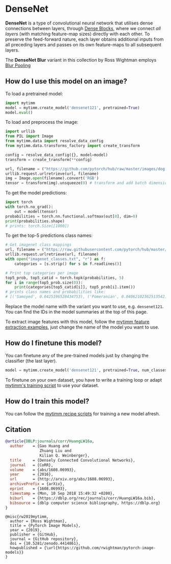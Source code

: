 # DenseNet

**DenseNet** is a type of convolutional neural network that utilises dense connections between layers, through [Dense Blocks](http://www.paperswithcode.com/method/dense-block), where we connect *all layers* (with matching feature-map sizes) directly with each other. To preserve the feed-forward nature, each layer obtains additional inputs from all preceding layers and passes on its own feature-maps to all subsequent layers.

The **DenseNet Blur** variant in this collection by Ross Wightman employs [Blur Pooling](http://www.paperswithcode.com/method/blur-pooling)

## How do I use this model on an image?
To load a pretrained model:

```python
import mytimm
model = mytimm.create_model('densenet121', pretrained=True)
model.eval()
```

To load and preprocess the image:
```python 
import urllib
from PIL import Image
from mytimm.data import resolve_data_config
from mytimm.data.transforms_factory import create_transform

config = resolve_data_config({}, model=model)
transform = create_transform(**config)

url, filename = ("https://github.com/pytorch/hub/raw/master/images/dog.jpg", "dog.jpg")
urllib.request.urlretrieve(url, filename)
img = Image.open(filename).convert('RGB')
tensor = transform(img).unsqueeze(0) # transform and add batch dimension
```

To get the model predictions:
```python
import torch
with torch.no_grad():
    out = model(tensor)
probabilities = torch.nn.functional.softmax(out[0], dim=0)
print(probabilities.shape)
# prints: torch.Size([1000])
```

To get the top-5 predictions class names:
```python
# Get imagenet class mappings
url, filename = ("https://raw.githubusercontent.com/pytorch/hub/master/imagenet_classes.txt", "imagenet_classes.txt")
urllib.request.urlretrieve(url, filename) 
with open("imagenet_classes.txt", "r") as f:
    categories = [s.strip() for s in f.readlines()]

# Print top categories per image
top5_prob, top5_catid = torch.topk(probabilities, 5)
for i in range(top5_prob.size(0)):
    print(categories[top5_catid[i]], top5_prob[i].item())
# prints class names and probabilities like:
# [('Samoyed', 0.6425196528434753), ('Pomeranian', 0.04062102362513542), ('keeshond', 0.03186424449086189), ('white wolf', 0.01739676296710968), ('Eskimo dog', 0.011717947199940681)]
```

Replace the model name with the variant you want to use, e.g. `densenet121`. You can find the IDs in the model summaries at the top of this page.

To extract image features with this model, follow the [mytimm feature extraction examples](https://rwightman.github.io/pytorch-image-models/feature_extraction/), just change the name of the model you want to use.

## How do I finetune this model?
You can finetune any of the pre-trained models just by changing the classifier (the last layer).
```python
model = mytimm.create_model('densenet121', pretrained=True, num_classes=NUM_FINETUNE_CLASSES)
```
To finetune on your own dataset, you have to write a training loop or adapt [mytimm's training
script](https://github.com/rwightman/pytorch-image-models/blob/master/train.py) to use your dataset.

## How do I train this model?

You can follow the [mytimm recipe scripts](https://rwightman.github.io/pytorch-image-models/scripts/) for training a new model afresh.

## Citation

```BibTeX
@article{DBLP:journals/corr/HuangLW16a,
  author    = {Gao Huang and
               Zhuang Liu and
               Kilian Q. Weinberger},
  title     = {Densely Connected Convolutional Networks},
  journal   = {CoRR},
  volume    = {abs/1608.06993},
  year      = {2016},
  url       = {http://arxiv.org/abs/1608.06993},
  archivePrefix = {arXiv},
  eprint    = {1608.06993},
  timestamp = {Mon, 10 Sep 2018 15:49:32 +0200},
  biburl    = {https://dblp.org/rec/journals/corr/HuangLW16a.bib},
  bibsource = {dblp computer science bibliography, https://dblp.org}
}
```

```
@misc{rw2019mytimm,
  author = {Ross Wightman},
  title = {PyTorch Image Models},
  year = {2019},
  publisher = {GitHub},
  journal = {GitHub repository},
  doi = {10.5281/zenodo.4414861},
  howpublished = {\url{https://github.com/rwightman/pytorch-image-models}}
}
```

<!--
Type: model-index
Collections:
- Name: DenseNet
  Paper:
    Title: Densely Connected Convolutional Networks
    URL: https://paperswithcode.com/paper/densely-connected-convolutional-networks
Models:
- Name: densenet121
  In Collection: DenseNet
  Metadata:
    FLOPs: 3641843200
    Parameters: 7980000
    File Size: 32376726
    Architecture:
    - 1x1 Convolution
    - Average Pooling
    - Batch Normalization
    - Convolution
    - Dense Block
    - Dense Connections
    - Dropout
    - Max Pooling
    - ReLU
    - Softmax
    Tasks:
    - Image Classification
    Training Techniques:
    - Kaiming Initialization
    - Nesterov Accelerated Gradient
    - Weight Decay
    Training Data:
    - ImageNet
    ID: densenet121
    LR: 0.1
    Epochs: 90
    Layers: 121
    Dropout: 0.2
    Crop Pct: '0.875'
    Momentum: 0.9
    Batch Size: 256
    Image Size: '224'
    Weight Decay: 0.0001
    Interpolation: bicubic
  Code: https://github.com/rwightman/pytorch-image-models/blob/d8e69206be253892b2956341fea09fdebfaae4e3/mytimm/models/densenet.py#L295
  Weights: https://github.com/rwightman/pytorch-image-models/releases/download/v0.1-weights/densenet121_ra-50efcf5c.pth
  Results:
  - Task: Image Classification
    Dataset: ImageNet
    Metrics:
      Top 1 Accuracy: 75.56%
      Top 5 Accuracy: 92.65%
- Name: densenet161
  In Collection: DenseNet
  Metadata:
    FLOPs: 9931959264
    Parameters: 28680000
    File Size: 115730790
    Architecture:
    - 1x1 Convolution
    - Average Pooling
    - Batch Normalization
    - Convolution
    - Dense Block
    - Dense Connections
    - Dropout
    - Max Pooling
    - ReLU
    - Softmax
    Tasks:
    - Image Classification
    Training Techniques:
    - Kaiming Initialization
    - Nesterov Accelerated Gradient
    - Weight Decay
    Training Data:
    - ImageNet
    ID: densenet161
    LR: 0.1
    Epochs: 90
    Layers: 161
    Dropout: 0.2
    Crop Pct: '0.875'
    Momentum: 0.9
    Batch Size: 256
    Image Size: '224'
    Weight Decay: 0.0001
    Interpolation: bicubic
  Code: https://github.com/rwightman/pytorch-image-models/blob/d8e69206be253892b2956341fea09fdebfaae4e3/mytimm/models/densenet.py#L347
  Weights: https://download.pytorch.org/models/densenet161-8d451a50.pth
  Results:
  - Task: Image Classification
    Dataset: ImageNet
    Metrics:
      Top 1 Accuracy: 77.36%
      Top 5 Accuracy: 93.63%
- Name: densenet169
  In Collection: DenseNet
  Metadata:
    FLOPs: 4316945792
    Parameters: 14150000
    File Size: 57365526
    Architecture:
    - 1x1 Convolution
    - Average Pooling
    - Batch Normalization
    - Convolution
    - Dense Block
    - Dense Connections
    - Dropout
    - Max Pooling
    - ReLU
    - Softmax
    Tasks:
    - Image Classification
    Training Techniques:
    - Kaiming Initialization
    - Nesterov Accelerated Gradient
    - Weight Decay
    Training Data:
    - ImageNet
    ID: densenet169
    LR: 0.1
    Epochs: 90
    Layers: 169
    Dropout: 0.2
    Crop Pct: '0.875'
    Momentum: 0.9
    Batch Size: 256
    Image Size: '224'
    Weight Decay: 0.0001
    Interpolation: bicubic
  Code: https://github.com/rwightman/pytorch-image-models/blob/d8e69206be253892b2956341fea09fdebfaae4e3/mytimm/models/densenet.py#L327
  Weights: https://download.pytorch.org/models/densenet169-b2777c0a.pth
  Results:
  - Task: Image Classification
    Dataset: ImageNet
    Metrics:
      Top 1 Accuracy: 75.9%
      Top 5 Accuracy: 93.02%
- Name: densenet201
  In Collection: DenseNet
  Metadata:
    FLOPs: 5514321024
    Parameters: 20010000
    File Size: 81131730
    Architecture:
    - 1x1 Convolution
    - Average Pooling
    - Batch Normalization
    - Convolution
    - Dense Block
    - Dense Connections
    - Dropout
    - Max Pooling
    - ReLU
    - Softmax
    Tasks:
    - Image Classification
    Training Techniques:
    - Kaiming Initialization
    - Nesterov Accelerated Gradient
    - Weight Decay
    Training Data:
    - ImageNet
    ID: densenet201
    LR: 0.1
    Epochs: 90
    Layers: 201
    Dropout: 0.2
    Crop Pct: '0.875'
    Momentum: 0.9
    Batch Size: 256
    Image Size: '224'
    Weight Decay: 0.0001
    Interpolation: bicubic
  Code: https://github.com/rwightman/pytorch-image-models/blob/d8e69206be253892b2956341fea09fdebfaae4e3/mytimm/models/densenet.py#L337
  Weights: https://download.pytorch.org/models/densenet201-c1103571.pth
  Results:
  - Task: Image Classification
    Dataset: ImageNet
    Metrics:
      Top 1 Accuracy: 77.29%
      Top 5 Accuracy: 93.48%
- Name: densenetblur121d
  In Collection: DenseNet
  Metadata:
    FLOPs: 3947812864
    Parameters: 8000000
    File Size: 32456500
    Architecture:
    - 1x1 Convolution
    - Batch Normalization
    - Blur Pooling
    - Convolution
    - Dense Block
    - Dense Connections
    - Dropout
    - Max Pooling
    - ReLU
    - Softmax
    Tasks:
    - Image Classification
    Training Data:
    - ImageNet
    ID: densenetblur121d
    Crop Pct: '0.875'
    Image Size: '224'
    Interpolation: bicubic
  Code: https://github.com/rwightman/pytorch-image-models/blob/d8e69206be253892b2956341fea09fdebfaae4e3/mytimm/models/densenet.py#L305
  Weights: https://github.com/rwightman/pytorch-image-models/releases/download/v0.1-weights/densenetblur121d_ra-100dcfbc.pth
  Results:
  - Task: Image Classification
    Dataset: ImageNet
    Metrics:
      Top 1 Accuracy: 76.59%
      Top 5 Accuracy: 93.2%
- Name: tv_densenet121
  In Collection: DenseNet
  Metadata:
    FLOPs: 3641843200
    Parameters: 7980000
    File Size: 32342954
    Architecture:
    - 1x1 Convolution
    - Average Pooling
    - Batch Normalization
    - Convolution
    - Dense Block
    - Dense Connections
    - Dropout
    - Max Pooling
    - ReLU
    - Softmax
    Tasks:
    - Image Classification
    Training Techniques:
    - SGD with Momentum
    - Weight Decay
    Training Data:
    - ImageNet
    ID: tv_densenet121
    LR: 0.1
    Epochs: 90
    Crop Pct: '0.875'
    LR Gamma: 0.1
    Momentum: 0.9
    Batch Size: 32
    Image Size: '224'
    LR Step Size: 30
    Weight Decay: 0.0001
    Interpolation: bicubic
  Code: https://github.com/rwightman/pytorch-image-models/blob/d8e69206be253892b2956341fea09fdebfaae4e3/mytimm/models/densenet.py#L379
  Weights: https://download.pytorch.org/models/densenet121-a639ec97.pth
  Results:
  - Task: Image Classification
    Dataset: ImageNet
    Metrics:
      Top 1 Accuracy: 74.74%
      Top 5 Accuracy: 92.15%
-->